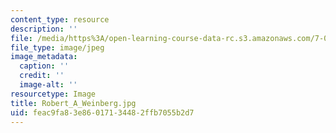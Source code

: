 ```yaml
---
content_type: resource
description: ''
file: /media/https%3A/open-learning-course-data-rc.s3.amazonaws.com/7-01sc-fundamentals-of-biology-fall-2011/feac9fa83e86017134482ffb7055b2d7_Robert_A_Weinberg.jpg
file_type: image/jpeg
image_metadata:
  caption: ''
  credit: ''
  image-alt: ''
resourcetype: Image
title: Robert_A_Weinberg.jpg
uid: feac9fa8-3e86-0171-3448-2ffb7055b2d7
---
```

